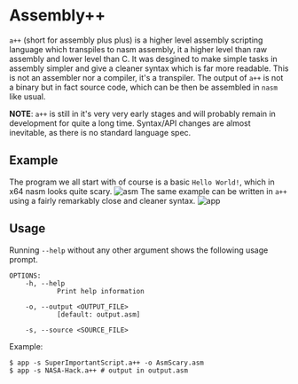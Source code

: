 # Assembly++
`a++` (short for assembly plus plus) is a higher level assembly scripting language which transpiles to nasm assembly, it a higher level than raw assembly and lower level than C. It was desgined to make simple tasks in assembly simpler and give a cleaner syntax which is far more readable. This is not an assembler nor a compiler, it's a transpiler. The output of `a++` is not a binary but in fact source code, which can be then be assembled in `nasm` like usual.

**NOTE**: `a++` is still in it's very very early stages and will probably remain in development for quite a long time. Syntax/API changes are almost inevitable, as there is no standard language spec.

## Example
The program we all start with of course is a basic `Hello World!`, which in x64 nasm looks quite scary.
![asm](https://raw.githubusercontent.com/hh-Naram/Assembly-PlusPlus/main/Branding/HelloWorld-Example.asm.png)
The same example can be written in `a++` using a fairly remarkably close and cleaner syntax.
![app](https://raw.githubusercontent.com/hh-Naram/Assembly-PlusPlus/main/Branding/HelloWorld-Example.app.png)

## Usage
Running `--help` without any other argument shows the following usage prompt.
```
OPTIONS:
    -h, --help
            Print help information

    -o, --output <OUTPUT_FILE>
            [default: output.asm]

    -s, --source <SOURCE_FILE>
```
Example:
```
$ app -s SuperImportantScript.a++ -o AsmScary.asm
$ app -s NASA-Hack.a++ # output in output.asm
```
